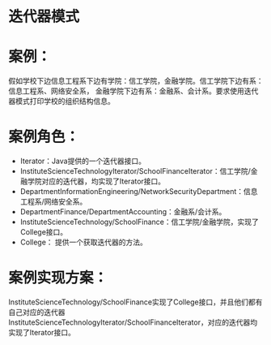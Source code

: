 # 迭代器模式

# 案例：

   假如学校下边信息工程系下边有学院：信工学院，金融学院。信工学院下边有系：信息工程系、网络安全系，
   金融学院下边有系：金融系、会计系。要求使用迭代器模式打印学校的组织结构信息。

# 案例角色：

 - Iterator：Java提供的一个迭代器接口。
 - InstituteScienceTechnologyIterator/SchoolFinanceIterator：信工学院/金融学院对应的迭代器，均实现了Iterator接口。
 - DepartmentInformationEngineering/NetworkSecurityDepartment：信息工程系/网络安全系。
 - DepartmentFinance/DepartmentAccounting：金融系/会计系。
 - InstituteScienceTechnology/SchoolFinance：信工学院/金融学院，实现了College接口。
 - College： 提供一个获取迭代器的方法。


  
# 案例实现方案：

  InstituteScienceTechnology/SchoolFinance实现了College接口，并且他们都有自己对应的迭代器
  InstituteScienceTechnologyIterator/SchoolFinanceIterator，对应的迭代器均实现了Iterator接口。
 
